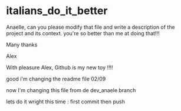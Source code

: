 # italians_do_it_better

Anaelle, can you please modify that file and write a description of the project and its context. you're so better than me at doing that!!!

Many thanks

Alex

With pleasure Alex, Github is my new toy !!!!

good i'm changing the readme file 02/09

now I'm changing this file from de dev_anaele branch

lets do it wright this time : first commit then push
